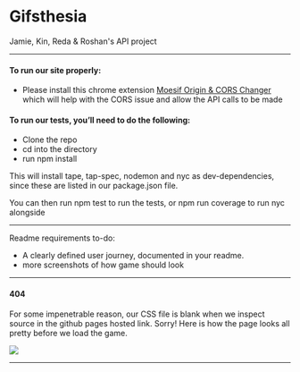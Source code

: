 # Gifsthesia
Jamie, Kin, Reda &amp; Roshan's API project

---
#### To run our site properly:

- Please install this chrome extension [Moesif Origin & CORS Changer](https://chrome.google.com/webstore/detail/moesif-orign-cors-changer/digfbfaphojjndkpccljibejjbppifbc) which will help with the CORS issue and allow the API calls to be made

#### To run our tests, you’ll need to do the following:

- Clone the repo
- cd into the directory
- run npm install

This will install tape, tap-spec, nodemon and nyc as dev-dependencies, since these are listed in our package.json file.

You can then run npm test to run the tests, or npm run coverage to run nyc alongside

---

Readme requirements to-do:
- A clearly defined user journey, documented in your readme.
- more screenshots of how game should look


---

#### 404

For some impenetrable reason, our CSS file is blank when we inspect source in the github pages hosted link. Sorry! Here is how the page looks all pretty before we load the game.

![](https://i.imgur.com/Tl2s88M.png)


---
